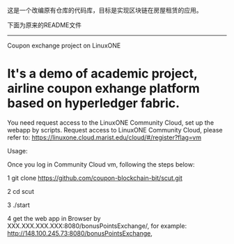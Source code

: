 这是一个改编原有仓库的代码库，目标是实现区块链在房屋租赁的应用。

下面为原来的README文件
****
Coupon exchange project on LinuxONE

# It's a demo of academic project, airline coupon exhange platform based on hyperledger fabric.
You need request access to the LinuxONE Community Cloud, set up the webapp by scripts. Request access to LinuxONE Community Cloud, please refer to: https://linuxone.cloud.marist.edu/cloud/#/register?flag=vm


Usage:

Once you log in Community Cloud vm, following the steps below:

1 git clone https://github.com/coupon-blockchain-bit/scut.git

2 cd scut

3 ./start

4 get the web app in Browser by XXX.XXX.XXX.XXX:8080/bonusPointsExchange/, for example: http://148.100.245.73:8080/bonusPointsExchange,


